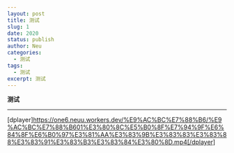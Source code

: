 ```yaml
---
layout: post
title: 测试
slug: 1
date: 2020
status: publish
author: Neu
categories: 
  - 测试
tags: 
  - 测试
excerpt: 测试
---
```


**测试**

------

[dplayer]https://one6.neuu.workers.dev/%E9%AC%BC%E7%88%B6/%E9%AC%BC%E7%88%B601%E3%80%8C%E5%B0%8F%E7%94%9F%E6%84%8F%E6%B0%97%E3%81%AA%E3%83%9B%E3%83%83%E3%83%88%E3%83%91%E3%83%B3%E3%83%84%E3%80%8D.mp4[/dplayer]
